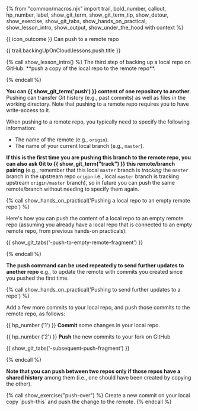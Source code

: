 {% from "common/macros.njk" import trail, bold_number, callout, hp_number, label, show_git_term, show_git_term_tip, show_detour, show_exercise, show_git_tabs, show_hands_on_practical, show_lesson_intro, show_output, show_under_the_hood with context %}

<span id="prereqs"></span>

<span id="outcomes">{{ icon_outcome }} Can push to a remote repo</span>

<span id="title">{{ trail.backingUpOnCloud.lessons.push.title }}</span>

<div id="body">
{% call show_lesson_intro() %}
The third step of backing up a local repo on GitHub: **push a copy of the local repo to the remote repo**.

{% endcall %}

**You can {{ show_git_term('push') }} content of one repository to another**. Pushing can transfer Git history (e.g., past commits) as well as files in the working directory. Note that pushing to a remote repo requires you to have write-access to it.

When pushing to a remote repo, you typically need to specify the following information:

* The name of the remote (e.g., `origin`).
* The name of your current local branch (e.g., `master`).

**If this is the first time you are pushing this branch to the remote repo, you can also ask Git to {{ show_git_term("track") }} this remote/branch pairing** (e.g., remember that this local `master` branch is _tracking_ the `master` branch in the upstream repo `origin` i.e., local `master` branch is tracking upstream `origin/master` branch), so in future you can push the same remote/branch without needing to specify them again.

{% call show_hands_on_practical('Pushing a local repo to an empty remote repo')  %}

Here's how you can push the content of a local repo to an empty remote repo (assuming you already have a local repo that is connected to an empty remote repo, from previous hands-on practicals):

{{ show_git_tabs('-push-to-empty-remote-fragment') }}

{% endcall %}

**The push command can be used repeatedly to send further updates to another repo** e.g., to update the remote with commits you created since you pushed the first time.

{% call show_hands_on_practical('Pushing to send further updates to a repo')  %}

Add a few more commits to your local repo, and push those commits to the remote repo, as follows:

{{ hp_number ('1') }} **Commit** some changes in your local repo.

{{ hp_number ('2') }} **Push** the new commits to your fork on GitHub

{{ show_git_tabs('-subsequent-push-fragment') }}

{% endcall %}


**Note that you can push between two repos only if those repos have a shared history** among them (i.e., one should have been created by copying the other).

</div>

<div id="extras">
{% call show_exercise("push-over") %}
Create a new commit on your local copy `push-this` and push the change to the remote.
{% endcall %}

<include src="detour-push-to-multiple-repos-fragment.md" />

</div>
